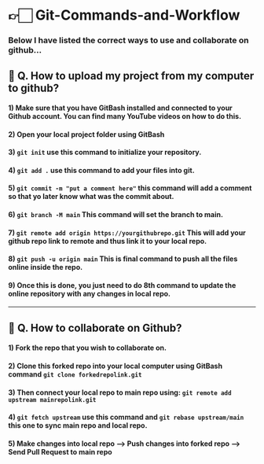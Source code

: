 # 👉🏻 Git-Commands-and-Workflow
### Below I have listed the correct ways to use and collaborate on github...
## 🤔 Q. How to upload my project from my computer to github?
#### 1) Make sure that you have GitBash installed and connected to your Github account. You can find many YouTube videos on how to do this.
#### 2) Open your local project folder using GitBash
#### 3) `git init` use this command to initialize your repository. 
#### 4) `git add .` use this command to add your files into git.
#### 5) `git commit -m "put a comment here"` this command will add a comment so that yo later know what was the commit about. 
#### 6) `git branch -M main` This command will set the branch to main.
#### 7) `git remote add origin https://yourgithubrepo.git` This will add your github repo link to remote and thus link it to your local repo.
#### 8) `git push -u origin main` This is final command to push all the files online inside the repo.
#### 9) Once this is done, you just need to do 8th command to update the online repository with any changes in local repo.
-------------------------------------------------
## 🤔 Q. How to collaborate on Github?
#### 1) Fork the repo that you wish to collaborate on.
#### 2) Clone this forked repo into your local computer using GitBash command `git clone forkedrepolink.git`
#### 3) Then connect your local repo to main repo using: `git remote add upstream mainrepolink.git`
#### 4) `git fetch upstream` use this command and `git rebase upstream/main` this one to sync main repo and local repo.
#### 5) Make changes into local repo --> Push changes into forked repo --> Send Pull Request to main repo
